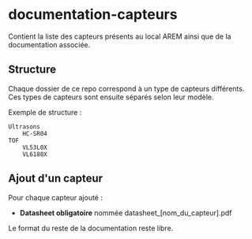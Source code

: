 # documentation-capteurs
Contient la liste des capteurs présents au local AREM ainsi que de la documentation associée.

## Structure

Chaque dossier de ce repo correspond à un type de capteurs différents. Ces types de capteurs sont ensuite séparés selon leur modèle.

Exemple de structure :
```
Ultrasons
    HC-SR04
TOF
    VL53L0X
    VL6180X
```

## Ajout d'un capteur

Pour chaque capteur ajouté :
- **Datasheet obligatoire** nommée datasheet_\[nom_du_capteur\].pdf

Le format du reste de la documentation reste libre.


